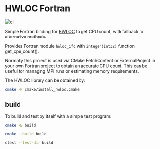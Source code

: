 # HWLOC Fortran

[![ci](https://github.com/scivision/hwloc-fortran/actions/workflows/ci.yml/badge.svg)](https://github.com/scivision/hwloc-fortran/actions/workflows/ci.yml)

Simple Fortran binding for
[HWLOC](https://www.open-mpi.org/projects/hwloc/)
to get CPU count, with fallback to alternative methods.

Provides Fortran module `hwloc_ifc` with `integer(int32)` function get_cpu_count().

Normally this project is used via CMake FetchContent or ExternalProject in your own Fortran project to obtain an accurate CPU count.
This can be useful for managing MPI runs or estimating memory requirements.

The HWLOC library can be obtained by:

```sh
cmake -P cmake/install_hwloc.cmake
```

## build

To build and test by itself with a simple test program:

```sh
cmake -B build

cmake --build build

ctest --test-dir build
```
